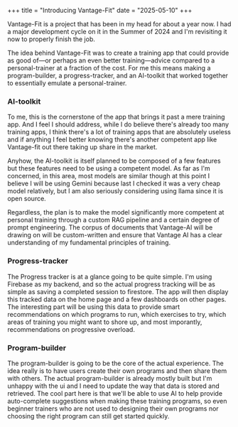 +++
title = "Introducing Vantage-Fit"
date = "2025-05-10"
+++

Vantage-Fit is a project that has been in my head for about a year now. I had a major development cycle on it in the Summer of 2024 and I'm revisiting it now to properly finish the job. 

The idea behind Vantage-Fit was to create a training app that could provide as good of—or perhaps an even better training—advice compared to a personal-trainer at a fraction of the cost. For me this means making a program-builder, a progress-tracker, and an AI-toolkit that worked together to essentially emulate a personal-trainer.

### AI-toolkit

To me, this is the cornerstone of the app that brings it past a mere training app. And I feel I should address, while I do believe there's already too many training apps, I think there's a lot of training apps that are absolutely useless and if anything I feel better knowing there's another competent app like Vantage-fit out there taking up share in the market.

Anyhow, the AI-toolkit is itself planned to be composed of a few features but these features need to be using a competent model. As far as I'm concerned, in this area, most models are similar though at this point I believe I will be using Gemini because last I checked it was a very cheap model relatively, but I am also seriously considering using llama since it is open source.

Regardless, the plan is to make the model significantly more competent at personal training through a custom RAG pipeline and a certain degree of prompt engineering. The corpus of documents that Vantage-AI will be drawing on will be custom-written and ensure that Vantage AI has a clear understanding of my fundamental principles of training.

### Progress-tracker

The Progress tracker is at a glance going to be quite simple. I'm using Firebase as my backend, and so the actual progress tracking will be as simple as saving a completed session to firestore. The app will then display this tracked data on the home page and a few dashboards on other pages. The interesting part will be using this data to provide smart recommendations on which programs to run, which exercises to try, which areas of training you might want to shore up, and most imporantly, recommendations on progressive overload. 

### Program-builder

The program-builder is going to be the core of the actual experience. The idea really is to have users create their own programs and then share them with others. The actual program-builder is already mostly built but I'm unhappy with the ui and I need to update the way that data is stored and retrieved. The cool part here is that we'll be able to use AI to help provide auto-complete suggestions when making these training programs, so even beginner trainers who are not used to designing their own programs nor choosing the right program can still get started quickly.
